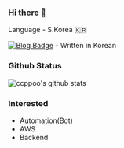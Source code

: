 ### Hi there 👋

Language - S.Korea 🇰🇷

[![Blog Badge](http://img.shields.io/badge/-Tech%20blog-black?style=flat-square&logo=github&link=https://ccppoo.github.io/)](https://ccppoo.github.io/) - Written in Korean

### Github Status

![ccppoo's github stats](https://github-readme-stats.vercel.app/api?username=ccppoo&bg_color=ffa745,fe869f,ef7ac8,a083ed,43aeff&title_color=fff&text_color=fff&show_icons=true&count_private=true)

### Interested

- Automation(Bot)
- AWS
- Backend
